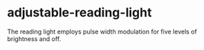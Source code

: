 # adjustable-reading-light
The reading light employs pulse width modulation for five levels of brightness and off.
